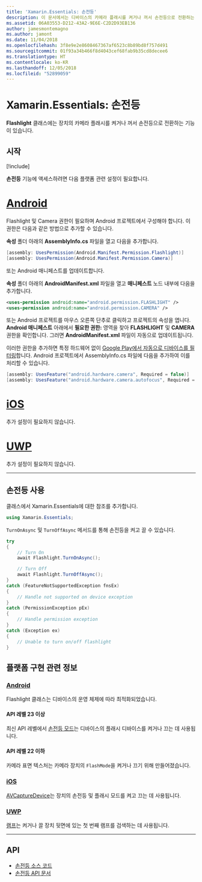 ```yaml
---
title: 'Xamarin.Essentials: 손전등'
description: 이 문서에서는 디바이스의 카메라 플래시를 켜거나 꺼서 손전등으로 전환하는 기능이 있는 Xamarin.Essentials의 Flashlight 클래스를 설명합니다.
ms.assetid: 06A03553-D212-43A2-9E6E-C2D2D93EB136
author: jamesmontemagno
ms.author: jamont
ms.date: 11/04/2018
ms.openlocfilehash: 3f8e9e2e8608467367af6523c8b89bd8f757d491
ms.sourcegitcommit: 01f93a34b466f8d4043cef68fab9b35cd8decee6
ms.translationtype: HT
ms.contentlocale: ko-KR
ms.lasthandoff: 12/05/2018
ms.locfileid: "52899059"
---
```

# <a name="xamarinessentials-flashlight"></a>Xamarin.Essentials: 손전등

**Flashlight** 클래스에는 장치의 카메라 플래시를 켜거나 꺼서 손전등으로 전환하는 기능이 있습니다.

## <a name="get-started"></a>시작

[!include[](~/essentials/includes/get-started.md)]

**손전등** 기능에 액세스하려면 다음 플랫폼 관련 설정이 필요합니다.

# <a name="androidtabandroid"></a>[Android](#tab/android)

Flashlight 및 Camera 권한이 필요하며 Android 프로젝트에서 구성해야 합니다. 이 권한은 다음과 같은 방법으로 추가할 수 있습니다.

**속성** 폴더 아래의 **AssemblyInfo.cs** 파일을 열고 다음을 추가합니다.

```csharp
[assembly: UsesPermission(Android.Manifest.Permission.Flashlight)]
[assembly: UsesPermission(Android.Manifest.Permission.Camera)]
```

또는 Android 매니페스트를 업데이트합니다.

**속성** 폴더 아래의 **AndroidManifest.xml** 파일을 열고 **매니페스트** 노드 내부에 다음을 추가합니다.

```xml
<uses-permission android:name="android.permission.FLASHLIGHT" />
<uses-permission android:name="android.permission.CAMERA" />
```

또는 Android 프로젝트를 마우스 오른쪽 단추로 클릭하고 프로젝트의 속성을 엽니다. **Android 매니페스트** 아래에서 **필요한 권한:** 영역을 찾아 **FLASHLIGHT** 및 **CAMERA** 권한을 확인합니다. 그러면 **AndroidManifest.xml** 파일이 자동으로 업데이트됩니다.

이러한 권한을 추가하면 특정 하드웨어 없이 [Google Play에서 자동으로 디바이스를 필터링](http://developer.android.com/guide/topics/manifest/uses-feature-element.html#permissions-features)합니다. Android 프로젝트에서 AssemblyInfo.cs 파일에 다음을 추가하여 이를 처리할 수 있습니다.

```csharp
[assembly: UsesFeature("android.hardware.camera", Required = false)]
[assembly: UsesFeature("android.hardware.camera.autofocus", Required = false)]
```

# <a name="iostabios"></a>[iOS](#tab/ios)

추가 설정이 필요하지 않습니다.

# <a name="uwptabuwp"></a>[UWP](#tab/uwp)

추가 설정이 필요하지 않습니다.

-----

## <a name="using-flashlight"></a>손전등 사용

클래스에서 Xamarin.Essentials에 대한 참조를 추가합니다.

```csharp
using Xamarin.Essentials;
```

`TurnOnAsync` 및 `TurnOffAsync` 메서드를 통해 손전등을 켜고 끌 수 있습니다.

```csharp
try
{
    // Turn On
    await Flashlight.TurnOnAsync();

    // Turn Off
    await Flashlight.TurnOffAsync();
}
catch (FeatureNotSupportedException fnsEx)
{
    // Handle not supported on device exception
}
catch (PermissionException pEx)
{
    // Handle permission exception
}
catch (Exception ex)
{
    // Unable to turn on/off flashlight
}
```

## <a name="platform-implementation-specifics"></a>플랫폼 구현 관련 정보

### <a name="androidtabandroid"></a>[Android](#tab/android)

Flashlight 클래스는 디바이스의 운영 체제에 따라 최적화되었습니다.

#### <a name="api-level-23-and-higher"></a>API 레벨 23 이상

최신 API 레벨에서 [손전등 모드](https://developer.android.com/reference/android/hardware/camera2/CameraManager.html#setTorchMode)는 디바이스의 플래시 디바이스를 켜거나 끄는 데 사용됩니다.

#### <a name="api-level-22-and-lower"></a>API 레벨 22 이하

카메라 표면 텍스처는 카메라 장치의 `FlashMode`을 켜거나 끄기 위해 만들어졌습니다. 

### <a name="iostabios"></a>[iOS](#tab/ios)

[AVCaptureDevice](https://developer.xamarin.com/api/type/AVFoundation.AVCaptureDevice/)는 장치의 손전등 및 플래시 모드를 켜고 끄는 데 사용됩니다.

### <a name="uwptabuwp"></a>[UWP](#tab/uwp)

[램프](https://docs.microsoft.com/uwp/api/windows.devices.lights.lamp)는 켜거나 끌 장치 뒷면에 있는 첫 번째 램프를 검색하는 데 사용됩니다.

-----

## <a name="api"></a>API

- [손전등 소스 코드](https://github.com/xamarin/Essentials/tree/master/Xamarin.Essentials/Flashlight)
- [손전등 API 문서](xref:Xamarin.Essentials.Flashlight)
